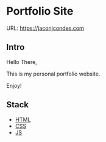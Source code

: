 # Portfolio Site

URL: https://jaconjcondes.com

## Intro

Hello There,

This is my personal portfolio website.

Enjoy!

## Stack

- [HTML](https://en.wikipedia.org/wiki/HTML)
- [CSS](https://en.wikipedia.org/wiki/Cascading_Style_Sheets)
- [JS](https://en.wikipedia.org/wiki/JavaScript)

